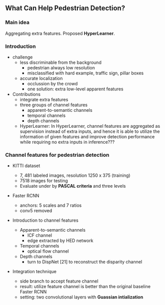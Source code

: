## What Can Help Pedestrian Detection?

### Main idea

Aggregating extra features. Proposed **HyperLearner**.

### Introduction

+ challenge
  + less discriminable from the background
    + pedestrian always low resolution
    + misclassified with hard example, traffic sign, pillar boxes
  + accurate localization
    + occlussion by the crowd
    + one solution: extra low-level apparent features
+ Contributions
  +  integrate extra features
  + three groups of channel features
    + apparent-to-semantic channels
    + temporal channels
    + depth channels
  + HyperLearner: In HyperLearner, channel features are aggregated as supervision instead of extra
    inputs, and hence it is able to utilize the information of given features and improve detection performance while requiring no extra inputs in inference???

### Channel features for pedestrian detection

+ KITTI dataset
  + 7, 481 labeled images, resolution 1250 x 375 (training)
  + 7518 images for testing
  + Evaluate under by **PASCAL criteria** and three levels
+ Faster RCNN
  + anchors: 5 scales and 7 ratios
  + conv5 removed
+ Introduction to channel features
  + Apparent-to-semantic channels
    + ICF channel
    + edge extracted by HED network
  + Temporal channels
    + optical flow channel
  + Depth channels
    + turn to DispNet [21] to reconstruct the disparity channel

+ Integration technique
  + side branch to accept feature channel
  + result: utilize feature channel is better than the original baseline Faster RCNN
  + setting: two convolutional layers with **Guassian intialization**

